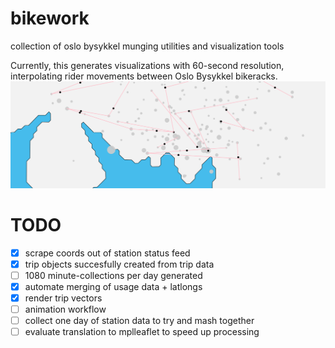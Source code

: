 # bikework
collection of oslo bysykkel munging utilities and visualization tools

Currently, this generates visualizations with 60-second resolution, interpolating rider movements
between Oslo Bysykkel bikeracks.
![sample image](img/2.png)
 
# TODO
- [x] scrape coords out of station status feed
- [x] trip objects succesfully created from trip data
- [ ] 1080 minute-collections per day generated
- [x] automate merging of usage data + latlongs
- [x] render trip vectors
- [ ] animation workflow
- [ ] collect one day of station data to try and mash together
- [ ] evaluate translation to mplleaflet to speed up processing
